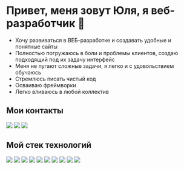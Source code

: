 # Привет, меня зовут Юля, я веб-разработчик 👋 #

* Хочу развиваться в ВЕБ-разработке и создавать удобные и понятные сайты
* Полностью погружаюсь в боли и проблемы клиентов, создаю подходящий под их задачу интерфейс
* Меня не пугают сложные задачи, я легко и с удовольствием обучаюсь
* Стремлюсь писать чистый код
* Осваиваю фреймворки
* Легко вливаюсь в любой коллектив

## Мои контакты ##
<a href="https://t.me/YuliaD1002" target="_blank"><img src="https://img.shields.io/badge/Telegram-26A5E4?style=for-the-badge&logo=Telegram&logoColor=white"/></a>
<a href="mailto:yulia.duk10021992@gmail.com" target="_blank"><img src="https://img.shields.io/badge/Gmail-EA4335?style=for-the-badge&logo=Gmail&logoColor=white"/></a>
<a href="https://wa.me/+79639688996" target="_blank"><img src="https://img.shields.io/badge/WhatsApp-25D366?style=for-the-badge&logo=WhatsApp&logoColor=white"/></a>


## Мой стек технологий ##
<img src="https://img.shields.io/badge/HTML-216e39?style=for-the-badge&logo=HTML5&logoColor=white"/> <img src="https://img.shields.io/badge/CSS-216e39?style=for-the-badge&logo=CSS3&logoColor=white"/> <img src="https://img.shields.io/badge/JavaScript-216e39?style=for-the-badge&logo=JavaScript&logoColor=white"/> <img src="https://img.shields.io/badge/Figma-216e39?style=for-the-badge&logo=Figma&logoColor=white"/> <img src="https://img.shields.io/badge/Git-216e39?style=for-the-badge&logo=Git&logoColor=white"/> <img src="https://img.shields.io/badge/GitHub-216e39?style=for-the-badge&logo=GitHub&logoColor=white"/> <img src="https://img.shields.io/badge/React-216e39?style=for-the-badge&logo=React&logoColor=white"/> <img src="https://img.shields.io/badge/Node.js-216e39?style=for-the-badge&logo=Node.js&logoColor=white"/> <img src="https://img.shields.io/badge/Webpack-216e39?style=for-the-badge&logo=Webpack&logoColor=white"/> <img src="https://img.shields.io/badge/VSCode-216e39?style=for-the-badge&logo=visualstudiocode&logoColor=white"/>
